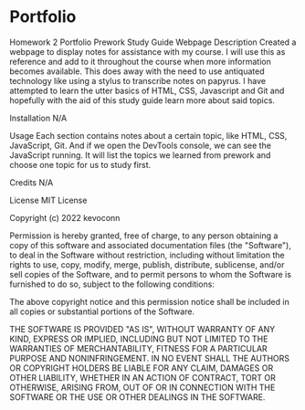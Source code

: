 # Portfolio
Homework 2 Portfolio
Prework Study Guide Webpage
Description
Created a webpage to display notes for assistance with my course. I will use this as reference and add to it throughout the course when more information becomes available. This does away with the need to use antiquated technology like using a stylus to transcribe notes on papyrus. I have attempted to learn the utter basics of HTML, CSS, Javascript and Git and hopefully with the aid of this study guide learn more about said topics.

Installation
N/A

Usage
Each section contains notes about a certain topic, like HTML, CSS, JavaScript, Git. And if we open the DevTools console, we can see the JavaScript running. It will list the topics we learned from prework and choose one topic for us to study first.

Credits
N/A

License
MIT License

Copyright (c) 2022 kevoconn

Permission is hereby granted, free of charge, to any person obtaining a copy of this software and associated documentation files (the "Software"), to deal in the Software without restriction, including without limitation the rights to use, copy, modify, merge, publish, distribute, sublicense, and/or sell copies of the Software, and to permit persons to whom the Software is furnished to do so, subject to the following conditions:

The above copyright notice and this permission notice shall be included in all copies or substantial portions of the Software.

THE SOFTWARE IS PROVIDED "AS IS", WITHOUT WARRANTY OF ANY KIND, EXPRESS OR IMPLIED, INCLUDING BUT NOT LIMITED TO THE WARRANTIES OF MERCHANTABILITY, FITNESS FOR A PARTICULAR PURPOSE AND NONINFRINGEMENT. IN NO EVENT SHALL THE AUTHORS OR COPYRIGHT HOLDERS BE LIABLE FOR ANY CLAIM, DAMAGES OR OTHER LIABILITY, WHETHER IN AN ACTION OF CONTRACT, TORT OR OTHERWISE, ARISING FROM, OUT OF OR IN CONNECTION WITH THE SOFTWARE OR THE USE OR OTHER DEALINGS IN THE SOFTWARE.
